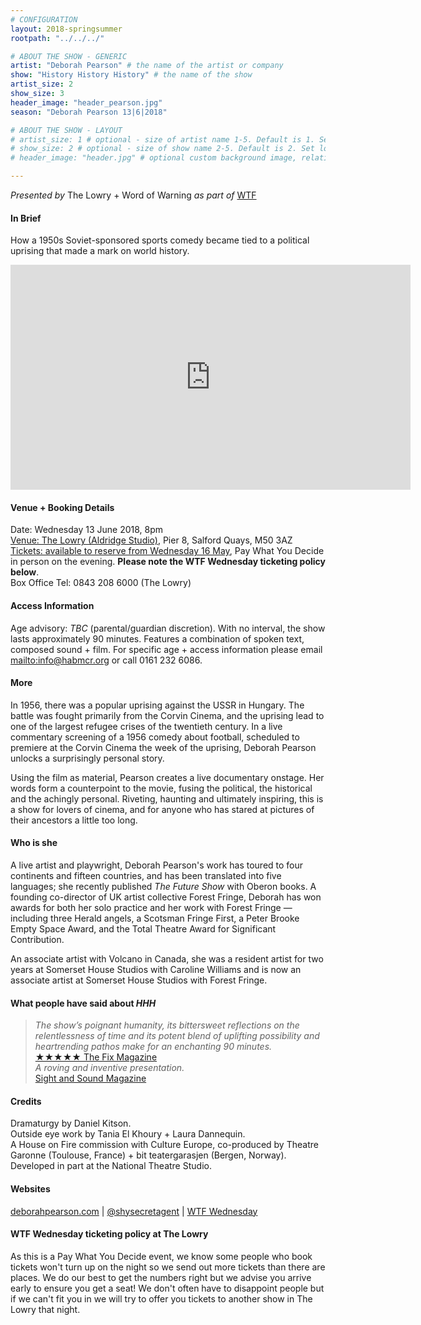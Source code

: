 ```yaml
---
# CONFIGURATION
layout: 2018-springsummer
rootpath: "../../../"

# ABOUT THE SHOW - GENERIC
artist: "Deborah Pearson" # the name of the artist or company
show: "History History History" # the name of the show
artist_size: 2
show_size: 3
header_image: "header_pearson.jpg"    
season: "Deborah Pearson 13|6|2018"

# ABOUT THE SHOW - LAYOUT
# artist_size: 1 # optional - size of artist name 1-5. Default is 1. Set longer names to lower values
# show_size: 2 # optional - size of show name 2-5. Default is 2. Set longer names to lower values
# header_image: "header.jpg" # optional custom background image, relative to current page

---
```

*Presented by* The Lowry + Word of Warning *as part of* <a href="http://www.thelowry.com/takearisk/take-a-risk-wtf-wednesday" target="_blank">WTF</a>           
         
#### In Brief      
How a 1950s Soviet-sponsored sports comedy became tied to a political uprising that made a mark on world history. 
         
<iframe src="http://player.vimeo.com/video/166492282" width="640" height="360" frameborder="0" allowfullscreen></iframe>         
        
#### Venue + Booking Details           
Date: Wednesday 13 June 2018, 8pm          
<a href="http://www.thelowry.com/plan-your-visit/getting-here" target="_blank">Venue: The Lowry (Aldridge Studio)</a>, Pier 8, Salford Quays, M50 3AZ         
<a href="http://www.thelowry.com/events/wtf-wed-history-history-history" target="_blank">Tickets: available to reserve from Wednesday 16 May</a>, Pay What You Decide in person on the evening. **Please note the WTF Wednesday ticketing policy below**.          
Box Office Tel: 0843 208 6000 (The Lowry)          
          
#### Access Information        
Age advisory: *TBC* (parental/guardian discretion). With no interval, the show lasts approximately 90 minutes. Features a combination of spoken text, composed sound + film. For specific age + access information please email <mailto:info@habmcr.org> or call 0161 232 6086.     
             
#### More         
In 1956, there was a popular uprising against the USSR in Hungary. The battle was fought primarily from the Corvin Cinema, and the uprising lead to one of the largest refugee crises of the twentieth century. In a live commentary screening of a 1956 comedy about football, scheduled to premiere at the Corvin Cinema the week of the uprising, Deborah Pearson unlocks a surprisingly personal story.        

Using the film as material, Pearson creates a live documentary onstage. Her words form a counterpoint to the movie, fusing the political, the historical and the achingly personal. Riveting, haunting and ultimately inspiring, this is a show for lovers of cinema, and for anyone who has stared at pictures of their ancestors a little too long.         
        
#### Who is she        
A live artist and playwright, Deborah Pearson's work has toured to four continents and fifteen countries, and has been translated into five languages; she recently published *The Future Show* with Oberon books. A founding co-director of UK artist collective Forest Fringe, Deborah has won awards for both her solo practice and her work with Forest Fringe — including three Herald angels, a Scotsman Fringe First, a Peter Brooke Empty Space Award, and the Total Theatre Award for Significant Contribution.           
           
An associate artist with Volcano in Canada, she was a resident artist for two years at Somerset House Studios with Caroline Williams and is now an associate artist at Somerset House Studios with Forest Fringe.        
       
#### What people have said about *HHH*         
>*The show’s poignant humanity, its bittersweet reflections on the relentlessness of time and its potent blend of uplifting possibility and heartrending pathos make for an enchanting 90 minutes.*<br><a href="http://www.thefixmagazine.com/index/history-history-history" target="_blank">★★★★★ The Fix Magazine</a><br>*A roving and inventive presentation.*<br><a href="http://www.bfi.org.uk/news-opinion/sight-sound-magazine/comment/festivals/flatpack-festival-birmingham-2017-nature-aquatic" target="_blank">Sight and Sound Magazine</a>            
        
#### Credits          
Dramaturgy by Daniel Kitson.<br>Outside eye work by Tania El Khoury + Laura Dannequin.<br>A House on Fire commission with Culture Europe, co-produced by Theatre Garonne (Toulouse, France) + bit teatergarasjen (Bergen, Norway).<br>Developed in part at the National Theatre Studio.          
           
#### Websites          
<a href="http://deborahpearson123.wordpress.com/2016/02/24/history-history-history" target="_blank">deborahpearson.com</a> | <a href="http://twitter.com/shysecretagent" target="_blank">@shysecretagent</a> | <a href="http://www.thelowry.com/takearisk/take-a-risk-wtf-wednesday" target="_blank">WTF Wednesday</a>         
        
#### WTF Wednesday ticketing policy at The Lowry         
As this is a Pay What You Decide event, we know some people who book tickets won't turn up on the night so we send out more tickets than there are places. We do our best to get the numbers right but we advise you arrive early to ensure you get a seat! We don't often have to disappoint people but if we can't fit you in we will try to offer you tickets to another show in The Lowry that night.
